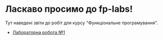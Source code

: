 # Ласкаво просимо до fp-labs!

Тут наведені звіти до робіт для курсу "Функціональне програмування".

- [Лабораторна робота №1](lab1)
